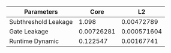 | Parameters | Core | L2 |
| --- | --- | --- |
| Subthreshold Leakage | 1.098 | 0.00472789 |
| Gate Leakage | 0.00726281 | 0.000571604 |
| Runtime Dynamic | 0.122547 | 0.00167741 |
